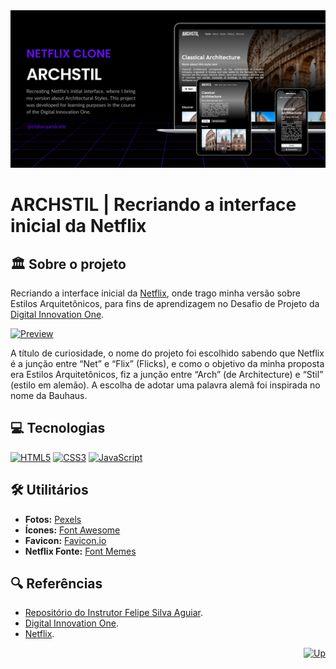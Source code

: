 <div id="top" align="center">
  <a href="https://archstil.netlify.app/">
    <img alt="ArchStil" src="https://github.com/elidianaandrade/utilities/blob/main/templates/README/img/covers/archstil.png?raw=true">
  </a>
</div>

# ARCHSTIL | Recriando a interface inicial da Netflix

## 🏛️ Sobre o projeto
Recriando a interface inicial da [Netflix](https://www.netflix.com/), onde trago minha versão sobre Estilos Arquitetônicos, para fins de aprendizagem no Desafio de Projeto da [Digital Innovation One](https://www.dio.me/).

[![Preview](https://img.shields.io/badge/Preview-000?style=for-the-badge&logo=netlify&logoColor=7520FF)](https://archstil.netlify.app/)

  A título de curiosidade, o nome do projeto foi escolhido sabendo que Netflix é a junção entre “Net” e “Flix” (Flicks), e como o objetivo da minha proposta era Estilos Arquitetônicos, fiz a junção entre “Arch” (de Architecture) e “Stil” (estilo em alemão). A escolha de adotar uma palavra alemã foi inspirada no nome da Bauhaus.

## 💻 Tecnologias
[![HTML5](https://img.shields.io/badge/HTML5-000?style=for-the-badge&logo=html5&logoColor=7520FF)](https://developer.mozilla.org/pt-BR/docs/Web/HTML)
[![CSS3](https://img.shields.io/badge/CSS3-000?style=for-the-badge&logo=css3&logoColor=7520FF)](https://developer.mozilla.org/pt-BR/docs/Web/CSS)
[![JavaScript](https://img.shields.io/badge/JavaScript-000?style=for-the-badge&logo=javascript&logoColor=7520FF)](https://developer.mozilla.org/pt-BR/docs/Web/JavaScript)

## 🛠️ Utilitários
- **Fotos:** [Pexels](https://www.pexels.com/)
- **Ícones:** [Font Awesome](https://fontawesome.com/icons)
- **Favicon:** [Favicon.io](https://favicon.io/)
- **Netflix Fonte:** [Font Memes](https://fontmeme.com/netflix-font/)

## 🔍 Referências
- [Repositório do Instrutor Felipe Silva Aguiar](https://github.com/felipeAguiarCode/netflix-clone).
- [Digital Innovation One](https://www.dio.me/).
- [Netflix](https://www.netflix.com/).

<div align="right">
  <a href="#top">
    <img alt="Up" height="25" src="https://raw.githubusercontent.com/FortAwesome/Font-Awesome/6.x/svgs/solid/angle-up.svg">
  </a>
</div>
